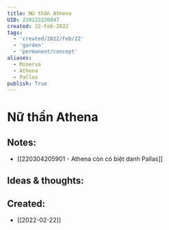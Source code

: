 ```yaml
---
title: Nữ thần Athena
UID: 220222220847
created: 22-Feb-2022
tags:
  - 'created/2022/Feb/22'
  - 'garden'
  - 'permanent/concept'
aliases:
  - Minerva
  - Athena
  - Pallas
publish: True
---
```

# Nữ thần Athena

## Notes:
- [[220304205901 - Athena còn có biệt danh Pallas]]

## Ideas & thoughts:





## Created:
- [[2022-02-22]]
